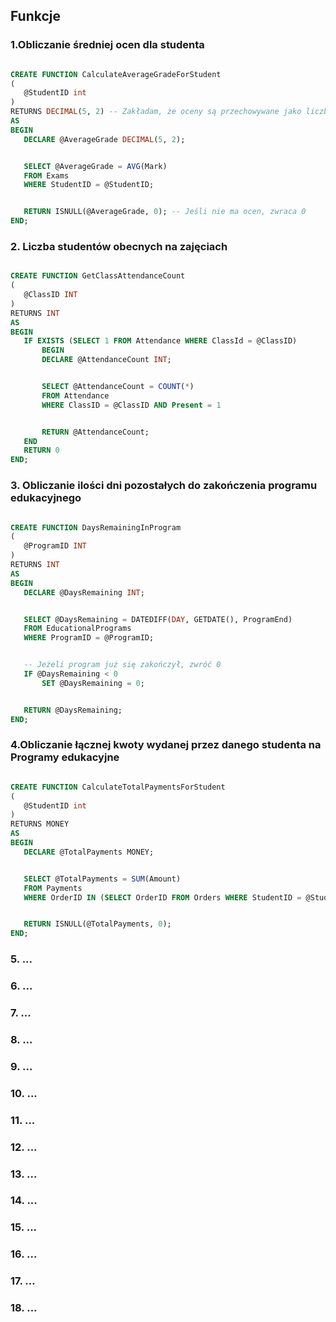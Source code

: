 ## **Funkcje**

### **1.Obliczanie średniej ocen dla studenta**
```sql

CREATE FUNCTION CalculateAverageGradeForStudent
(
   @StudentID int
)
RETURNS DECIMAL(5, 2) -- Zakładam, że oceny są przechowywane jako liczby zmiennoprzecinkowe
AS
BEGIN
   DECLARE @AverageGrade DECIMAL(5, 2);


   SELECT @AverageGrade = AVG(Mark)
   FROM Exams
   WHERE StudentID = @StudentID;


   RETURN ISNULL(@AverageGrade, 0); -- Jeśli nie ma ocen, zwraca 0
END;
```

### **2. Liczba studentów obecnych na zajęciach**
```sql

CREATE FUNCTION GetClassAttendanceCount
(
   @ClassID INT
)
RETURNS INT
AS
BEGIN
   IF EXISTS (SELECT 1 FROM Attendance WHERE ClassId = @ClassID)
       BEGIN
       DECLARE @AttendanceCount INT;


       SELECT @AttendanceCount = COUNT(*)
       FROM Attendance
       WHERE ClassID = @ClassID AND Present = 1


       RETURN @AttendanceCount;
   END
   RETURN 0
END;
```

### **3. Obliczanie ilości dni pozostałych do zakończenia programu edukacyjnego**
```sql

CREATE FUNCTION DaysRemainingInProgram
(
   @ProgramID INT
)
RETURNS INT
AS
BEGIN
   DECLARE @DaysRemaining INT;


   SELECT @DaysRemaining = DATEDIFF(DAY, GETDATE(), ProgramEnd)
   FROM EducationalPrograms
   WHERE ProgramID = @ProgramID;


   -- Jeżeli program już się zakończył, zwróć 0
   IF @DaysRemaining < 0
       SET @DaysRemaining = 0;


   RETURN @DaysRemaining;
END;
```

### **4.Obliczanie łącznej kwoty wydanej przez danego studenta na Programy edukacyjne**
```sql

CREATE FUNCTION CalculateTotalPaymentsForStudent
(
   @StudentID int
)
RETURNS MONEY
AS
BEGIN
   DECLARE @TotalPayments MONEY;


   SELECT @TotalPayments = SUM(Amount)
   FROM Payments
   WHERE OrderID IN (SELECT OrderID FROM Orders WHERE StudentID = @StudentID) AND status = 1;


   RETURN ISNULL(@TotalPayments, 0);
END;
```

### **5. ...**
### **6. ...**
### **7. ...**
### **8. ...**
### **9. ...**
### **10. ...**
### **11. ...**
### **12. ...**
### **13. ...**
### **14. ...**
### **15. ...**
### **16. ...**
### **17. ...**
### **18. ...**